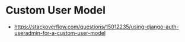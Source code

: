 
# Custom User Model

* https://stackoverflow.com/questions/15012235/using-django-auth-useradmin-for-a-custom-user-model
